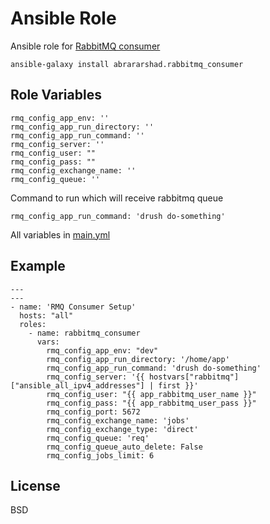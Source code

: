 Ansible Role
=========

Ansible role for [RabbitMQ consumer](https://github.com/abrararshad/rmq-consumer)
```
ansible-galaxy install abrararshad.rabbitmq_consumer
```

Role Variables
--------------

```
rmq_config_app_env: ''
rmq_config_app_run_directory: ''
rmq_config_app_run_command: ''
rmq_config_server: ''
rmq_config_user: ""
rmq_config_pass: ""
rmq_config_exchange_name: ''
rmq_config_queue: ''
```
Command to run which will receive rabbitmq queue
```
rmq_config_app_run_command: 'drush do-something'
```

All variables in [main.yml](defaults/main.yml)

Example
----------------

```
---
---
- name: 'RMQ Consumer Setup'
  hosts: "all"  
  roles:
    - name: rabbitmq_consumer
      vars:
        rmq_config_app_env: "dev"
        rmq_config_app_run_directory: '/home/app'
        rmq_config_app_run_command: 'drush do-something'
        rmq_config_server: '{{ hostvars["rabbitmq"]["ansible_all_ipv4_addresses"] | first }}'
        rmq_config_user: "{{ app_rabbitmq_user_name }}"
        rmq_config_pass: "{{ app_rabbitmq_user_pass }}"
        rmq_config_port: 5672
        rmq_config_exchange_name: 'jobs'
        rmq_config_exchange_type: 'direct'
        rmq_config_queue: 'req'
        rmq_config_queue_auto_delete: False
        rmq_config_jobs_limit: 6
```

License
-------

BSD